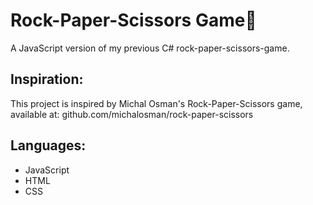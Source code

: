 # Rock-Paper-Scissors Game🎉
A JavaScript version of my previous C# rock-paper-scissors-game.

## Inspiration:
This project is inspired by Michal Osman's Rock-Paper-Scissors game, available at: 
github.com/michalosman/rock-paper-scissors

## Languages: 
* JavaScript
* HTML
* CSS








